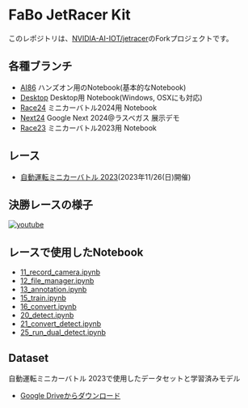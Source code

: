 # FaBo JetRacer Kit

このレポジトリは、[NVIDIA-AI-IOT/jetracer](http://github.com/NVIDIA-AI-IOT/jetracer)のForkプロジェクトです。

## 各種ブランチ

- [AI86](https://github.com/FaBoPlatform/jetracer/tree/AI86) ハンズオン用のNotebook(基本的なNotebook)
- [Desktop](https://github.com/FaBoPlatform/jetracer/tree/Desktop) Desktop用 Notebook(Windows, OSXにも対応)
- [Race24](https://github.com/FaBoPlatform/jetracer/tree/Race24) ミニカーバトル2024用 Notebook
- [Next24](https://github.com/FaBoPlatform/jetracer/tree/Next24) Google Next 2024@ラスベガス 展示デモ
- [Race23](https://github.com/FaBoPlatform/jetracer/tree/Race23) ミニカーバトル2023用 Notebook
  
## レース

- [自動運転ミニカーバトル 2023](https://autonomous-minicar-battle.studio.site/)(2023年11/26(日)開催)

## 決勝レースの様子

[![youtube](https://img.youtube.com/vi/1w_uuEFzZhs/default.jpg)](https://www.youtube.com/watch?v=1w_uuEFzZhs) <br>

## レースで使用したNotebook

- [11_record_camera.ipynb](https://github.com/FaBoPlatform/jetracer/blob/Race23/notebooks/11_record_camera.ipynb)
- [12_file_manager.ipynb](https://github.com/FaBoPlatform/jetracer/blob/Race23/notebooks/12_file_manager.ipynb)
- [13_annotation.ipynb](https://github.com/FaBoPlatform/jetracer/blob/Race23/notebooks/13_annotation.ipynb)
- [15_train.ipynb](https://github.com/FaBoPlatform/jetracer/blob/Race23/notebooks/15_train.ipynb)
- [16_convert.ipynb](https://github.com/FaBoPlatform/jetracer/blob/Race23/notebooks/16_convert.ipynb)
- [20_detect.ipynb](https://github.com/FaBoPlatform/jetracer/blob/Race23/notebooks/20_detect.ipynb)
- [21_convert_detect.ipynb](https://github.com/FaBoPlatform/jetracer/blob/Race23/notebooks/21_convert_detect.ipynb)
- [25_run_dual_detect.ipynb](https://github.com/FaBoPlatform/jetracer/blob/Race23/notebooks/25_run_dual_detect.ipynb)

## Dataset

自動運転ミニカーバトル 2023で使用したデータセットと学習済みモデル<br>
- [Google Driveからダウンロード](https://drive.google.com/file/d/1_HXaD-Ev0keZ9yzCyCSvznkpXGhL3yhE/view?usp=sharing)
